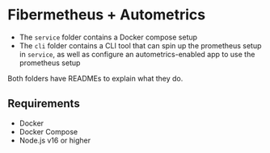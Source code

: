 # Fibermetheus + Autometrics

- The `service` folder contains a Docker compose setup
- The `cli` folder contains a CLI tool that can spin up the prometheus setup in `service`, as well as configure an autometrics-enabled app to use the prometheus setup

Both folders have READMEs to explain what they do.

## Requirements

- Docker
- Docker Compose
- Node.js v16 or higher
